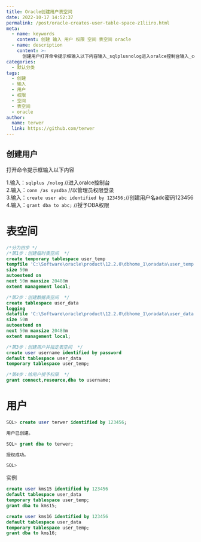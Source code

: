 ```yaml
---
title: Oracle创建用户表空间
date: 2022-10-17 14:52:37
permalink: /post/oracle-creates-user-table-space-z1liiro.html
meta:
  - name: keywords
    content: 创建 输入 用户 权限 空间 表空间 oracle
  - name: description
    content: >-
      创建用户打开命令提示框输入以下内容输入_sqlplusnolog​进入oralce控制台输入_connassysdba​以管理员权限登录输入_createuserabcidentifiedby_​创建用户名adc密码输入_grantdbatoabc_​授予dba权限分为四步第步_创建临时表空间createtemporarytablespaceuser_temptempfilec_softwareoracleproductdbhome_oradatauser_tempdbfsizemautoextendon
categories:
  - 默认分类
tags:
  - 创建
  - 输入
  - 用户
  - 权限
  - 空间
  - 表空间
  - oracle
author:
  name: terwer
  link: https://github.com/terwer
---
```



## 创建用户

打开命令提示框输入以下内容

1.输入：`sqlplus /nolog`​ //进入oralce控制台  
2.输入：`conn /as sysdba`​ //以管理员权限登录  
3.输入：`create user abc identified by 123456;`​ //创建用户名adc密码123456  
4.输入：`grant dba to abc;`​ //授予DBA权限

# 表空间

```sql
/*分为四步 */
/*第1步：创建临时表空间  */
create temporary tablespace user_temp
tempfile 'C:\Software\oracle\product\12.2.0\dbhome_1\oradata\user_temp.dbf'
size 50m
autoextend on
next 50m maxsize 20480m
extent management local;

/*第2步：创建数据表空间  */
create tablespace user_data
logging
datafile 'C:\Software\oracle\product\12.2.0\dbhome_1\oradata\user_data.dbf'
size 50m
autoextend on
next 50m maxsize 20480m
extent management local;

/*第3步：创建用户并指定表空间  */
create user username identified by password
default tablespace user_data
temporary tablespace user_temp;

/*第4步：给用户授予权限  */
grant connect,resource,dba to username;
```

# 用户

```sql
SQL> create user terwer identified by 123456;

用户已创建。

SQL> grant dba to terwer;

授权成功。

SQL>
```

实例

```sql
create user kms15 identified by 123456
default tablespace user_data
temporary tablespace user_temp;
grant dba to kms15;

create user kms16 identified by 123456
default tablespace user_data
temporary tablespace user_temp;
grant dba to kms16;
```
